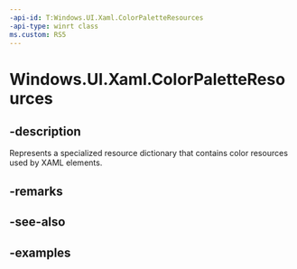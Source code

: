 ```yaml
---
-api-id: T:Windows.UI.Xaml.ColorPaletteResources
-api-type: winrt class
ms.custom: RS5
---
```


<!-- Class syntax.
public class ColorPaletteResources : ResourceDictionary, ResourceDictionary
-->

# Windows.UI.Xaml.ColorPaletteResources

## -description

Represents a specialized resource dictionary that contains color resources used by XAML elements.

## -remarks

## -see-also

## -examples

